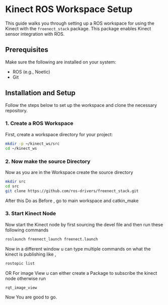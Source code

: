 # Kinect ROS Workspace Setup

This guide walks you through setting up a ROS workspace for using the Kinect with the `freenect_stack` package. This package enables Kinect sensor integration with ROS.

## Prerequisites

Make sure the following are installed on your system:
- ROS (e.g., Noetic)
- Git

## Installation and Setup

Follow the steps below to set up the workspace and clone the necessary repository.

### 1. Create a ROS Workspace

First, create a workspace directory for your project:
```bash
mkdir -p ~/kinect_ws/src
cd ~/kinect_ws
```

### 2. Now make the source Directory

Now as you are in the Workspace create the source directory

```bash
mkdir src
cd src
git clone https://github.com/ros-drivers/freenect_stack.git
```

After this Do as Before , go to main workspace and catkin_make
### 3. Start Kinect Node
Now start the Kinect node by first sourcing the devel file and then run these following commands
```bash
roslaunch freenect_launch freenect.launch
```
Now in a different window u can type multiple commands on what the kinect is publishing like ,
```bash
rostopic list
```
OR For image View u can either create a Package to subscribe the kinect node otherwise run
```bash
rqt_image_view
```
Now You are good to go.

